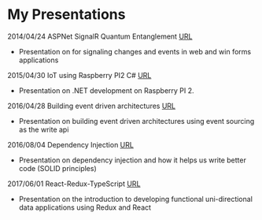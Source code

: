 # My Presentations

2014/04/24 ASPNet SignalR Quantum Entanglement  [URL](https://github.com/cberthold/presentations/tree/master/2014-04-24-ASPNet-SignalR-Quantum-Entanglement)
  * Presentation on for signaling changes and events in web and win forms applications
  
2015/04/30 IoT using Raspberry PI2 C# [URL](https://github.com/cberthold/presentations/tree/master/2015-04-30-IoT-Using-Raspberry-PI-2-CSharp)
  * Presentation on .NET development on Raspberry PI 2.
  
2016/04/28 Building event driven architectures [URL](https://github.com/cberthold/presentations/tree/master/2016-04-28-Building-event-driven-architectures)
  * Presentation on building event driven architectures using event sourcing as the write api
  
2016/08/04 Dependency Injection [URL](https://github.com/cberthold/presentations/tree/master/2016-08-04-Dependency-Injection)
  * Presentation on dependency injection and how it helps us write better code (SOLID principles)
  
2017/06/01 React-Redux-TypeScript [URL](https://github.com/cberthold/presentations/tree/master/2017-06-01-React-Redux-TypeScript)
  * Presentation on the introduction to developing functional uni-directional data applications using Redux and React
  

  

  
